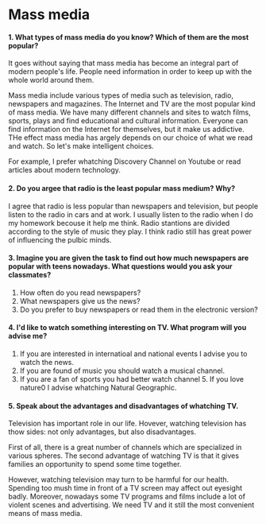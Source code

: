 # Mass media

#### 1. What types of mass media do you know? Which of them are the most popular?

It goes without saying that mass media has become an integral part of modern people's life. People need information in order to keep up with the whole world around them.

Mass media include various types of media such as television, radio, newspapers and magazines. The Internet and TV are the most popular kind of mass media. We have many different channels and sites to watch films, sports, plays and find educational and cultural information. Everyone can find information on the Internet for themselves, but it make us addictive. THe effect mass media has argely depends on our choice of what we read and watch. So let's make intelligent choices. 

For example, I prefer whatching Discovery Channel on Youtube or read articles about modern technology.

#### 2. Do you argee that radio is the least popular mass medium? Why?

I agree that radio is less popular than newspapers and television, but people listen to the radio in cars and at work. I usually listen to the radio when I do my homework becouse it help me think. Radio stantions are divided according to the style of music they play. I think radio still has great power of influencing the pulbic minds.

#### 3. Imagine you are given the task to find out how much newspapers are popular with teens nowadays. What questions would you ask your classmates?

1. How often do you read newspapers?
2. What newspapers give us the news?
3. Do you prefer to buy newspapers or read them in the electronic version?

#### 4. I'd like to watch something interesting on TV. What program will you advise me?

1. If you are interested in internatioal and national events I advise you to watch the news.
2. If you are found of music you should watch a musical channel.
3. If you are a fan of sports you had better watch channel 5. If you love nature0 I advise whatching Natural Geographic.

#### 5. Speak about the advantages and disadvantages of whatching TV.

Television has important role in our life. Hovever, watching television has thow sides: not only advantages, but also disadvantages.

First of all, there is a great number of channels which are specialized in various spheres. The second advantage of watching TV is that it gives families an opportunity to spend some time together.

However, watching television may turn to be harmful for our health. Spending too mush time in front of a TV screen may affect out eyesight badly. Moreover, nowadays some TV programs and films include a lot of violent scenes and advertising. We need TV and it still the most convenient means of mass media.